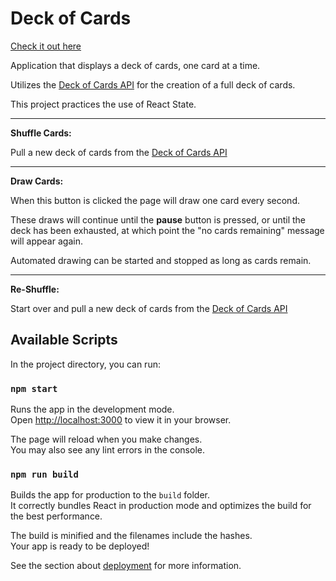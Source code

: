 # Deck of Cards

[Check it out here](https://dlmedeiro.github.io/Deck-Of-Cards/)


Application that displays a deck of cards, one card at a time.

Utilizes the [Deck of Cards API](http://deckofcardsapi.com/) for the creation of a full deck of cards.

This project practices the use of React State. 

------------------------------

__Shuffle Cards:__

Pull a new deck of cards from the [Deck of Cards API](http://deckofcardsapi.com/)

------------------------------
__Draw Cards:__ 

When this button is clicked the page will draw one card every second.

These draws will continue until the __pause__ button is pressed, or until the deck has been exhausted, at which point the "no cards remaining" message will appear again. 

Automated drawing can be started and stopped as long as cards remain.

<!-- Every time this button is clicked a new card is displayed, until there are no cards left in the deck.

If the button is clicked when there are no cards remaining, an alert message will appear on the screen with the text “Error: no cards remaining!”. -->

------------------------------

__Re-Shuffle:__

Start over and pull a new deck of cards from the [Deck of Cards API](http://deckofcardsapi.com/)

## Available Scripts

In the project directory, you can run:

### `npm start`

Runs the app in the development mode.\
Open [http://localhost:3000](http://localhost:3000) to view it in your browser.

The page will reload when you make changes.\
You may also see any lint errors in the console.

### `npm run build`

Builds the app for production to the `build` folder.\
It correctly bundles React in production mode and optimizes the build for the best performance.

The build is minified and the filenames include the hashes.\
Your app is ready to be deployed!

See the section about [deployment](https://facebook.github.io/create-react-app/docs/deployment) for more information.